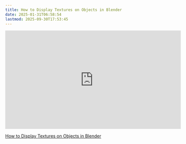 ```yaml
---
title: How to Display Textures on Objects in Blender
date: 2025-01-31T06:58:54
lastmod: 2025-09-30T17:53:45
---
```


<div class="iframe-16-9-container">
<iframe class="youTubeIframe" width="560" height="315" src="https://www.youtube.com/embed/6j0aGrgFCcs)?rel=0" title="YouTube video player" frameborder="0" allow="accelerometer; autoplay; clipboard-write; encrypted-media; gyroscope; picture-in-picture; web-share" referrerpolicy="strict-origin-when-cross-origin" allowfullscreen></iframe>
</div>

[How to Display Textures on Objects in Blender](https://youtu.be/6j0aGrgFCcs)
